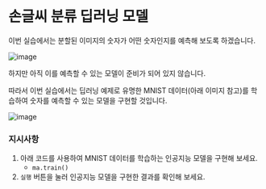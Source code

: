 # 손글씨 분류 딥러닝 모델
이번 실습에서는 분할된 이미지의 숫자가 어떤 숫자인지를 예측해 보도록 하겠습니다.

![image](https://user-images.githubusercontent.com/61646760/145756845-52dba9b6-c286-4ad9-aa3a-a37c0b3b22c0.png)

하지만 아직 이를 예측할 수 있는 모델이 준비가 되어 있지 않습니다.

따라서 이번 실습에서는 딥러닝 예제로 유명한 MNIST 데이터(아래 이미지 참고)를 학습하여 숫자를 예측할 수 있는 모델을 구현할 것입니다.

![image](https://user-images.githubusercontent.com/61646760/145756866-496a7045-8ed8-4219-aafa-c5825b1d25d3.png)

### 지시사항
1. 아래 코드를 사용하여 MNIST 데이터를 학습하는 인공지능 모델을 구현해 보세요.
    - `ma.train()`
2. `실행` 버튼을 눌러 인공지능 모델을 구현한 결과를 확인해 보세요.

